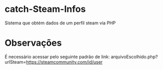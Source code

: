 # catch-Steam-Infos
Sistema que obtém dados de um perfil steam via PHP


# Observações
É necessário acessar pelo seguinte padrão de link:
arquivoEscolhido.php?urlSteam=https://steamcommunity.com/id/user
